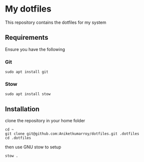 # My dotfiles

This repository contains the dotfiles for my system

## Requirements

Ensure you have the following

### Git

```
sudo apt install git
```

### Stow

```
sudo apt install stow
```

## Installation

clone the repository in your home folder

```
cd ~
git clone git@github.com:Aniketkumarroy/dotfiles.git .dotfiles
cd .dotfiles
```

then use GNU stow to setup

```
stow .
```
